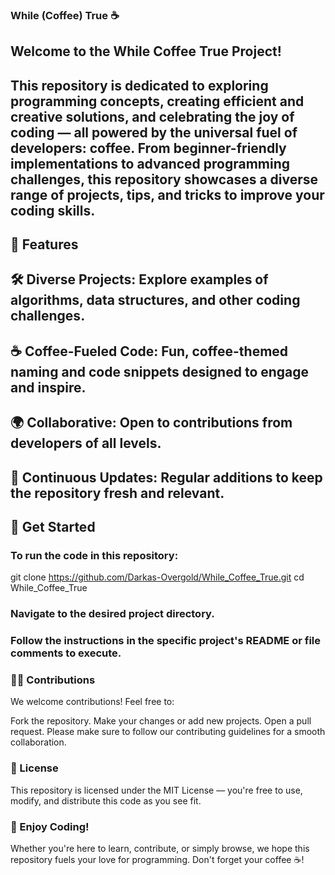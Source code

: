 ### While (Coffee) True ☕️
## Welcome to the While Coffee True Project!

## This repository is dedicated to exploring programming concepts, creating efficient and creative solutions, and celebrating the joy of coding — all powered by the universal fuel of developers: coffee. From beginner-friendly implementations to advanced programming challenges, this repository showcases a diverse range of projects, tips, and tricks to improve your coding skills.

## 🌟 Features
## 🛠 Diverse Projects: Explore examples of algorithms, data structures, and other coding challenges.
## ☕ Coffee-Fueled Code: Fun, coffee-themed naming and code snippets designed to engage and inspire.
## 🌍 Collaborative: Open to contributions from developers of all levels.
## 🚀 Continuous Updates: Regular additions to keep the repository fresh and relevant.
## 🚀 Get Started
### To run the code in this repository:
git clone https://github.com/Darkas-Overgold/While_Coffee_True.git
cd While_Coffee_True
### Navigate to the desired project directory.
### Follow the instructions in the specific project's README or file comments to execute.
### 🧑‍💻 Contributions
We welcome contributions! Feel free to:

Fork the repository.
Make your changes or add new projects.
Open a pull request.
Please make sure to follow our contributing guidelines for a smooth collaboration.

### 📜 License
This repository is licensed under the MIT License — you're free to use, modify, and distribute this code as you see fit.

### 🎉 Enjoy Coding!
Whether you're here to learn, contribute, or simply browse, we hope this repository fuels your love for programming. Don't forget your coffee ☕!
